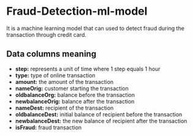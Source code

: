 # Fraud-Detection-ml-model
It is a machine learning model that can used to detect fraud during the transaction through credit card.
## Data columns meaning
- **step:** represents a unit of time where 1 step equals 1 hour
- **type:** type of online transaction
- **amount:** the amount of the transaction
- **nameOrig:** customer starting the transaction
- **oldbalanceOrg:** balance before the transaction
- **newbalanceOrig:** balance after the transaction
- **nameDest:** recipient of the transaction
- **oldbalanceDest:** initial balance of recipient before the transaction
- **newbalanceDest:** the new balance of recipient after the transaction
- **isFraud:** fraud transaction
